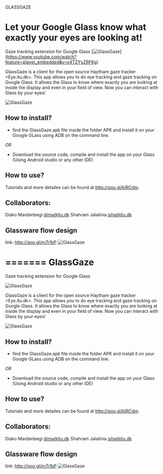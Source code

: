 
GLASSGAZE

Let your Google Glass know what exactly your eyes are looking at!
=========
Gaze tracking extension for Google Glass
[![GlassGaze](https://raw.githubusercontent.com/dmardanbeigi/GlassGaze/master/ScreenShots/video1.jpg)] (https://www.youtube.com/watch?feature=player_embedded&v=x4TZYyZRFKg)


GlassGaze is a client for the open source Haytham gaze tracker <Eye.itu.dk>. This app allows you to do eye tracking and gaze tracking on Google Glass. It allows the Glass to know where exactly you are looking at inside the display and even in your field of view. Now you can interact with Glass by your eyes!

![GlassGaze](https://raw.githubusercontent.com/dmardanbeigi/GlassGaze/master/ScreenShots/mainMenu.jpg "Eye.itu.dk")

How to install?
--------------
- find the GlassGaze.apk file inside the folder APK and install it on your Google GLass using ADB on the command line.

*OR*

- Download the source code, compile and install the app on your Glass (Using Android studio or any other IDE) 


How to use?
--------------
Tutorials and more detailes can be found at <http://goo.gl/kIRCdm>.

Collaborators:
--------------

Diako Mardanbegi <dima@itu.dk>
Shahram Jalalinia <jsha@itu.dk>

Glassware flow design
---------------
link: http://goo.gl/m7r1bP
![GlassGaze](https://raw.githubusercontent.com/dmardanbeigi/GlassGaze/master/ScreenShots/flow.PNG "Eye.itu.dk")

=======
GlassGaze
=========
Gaze tracking extension for Google Glass

![GlassGaze](https://raw.githubusercontent.com/dmardanbeigi/GlassGaze/master/ScreenShots/droidAtScreen-30.png "Eye.itu.dk")

GlassGaze is a client for the open source Haytham gaze tracker <Eye.itu.dk>. This app allows you to do eye tracking and gaze tracking on Google Glass. It allows the Glass to know where exactly you are looking at inside the display and even in your field of view. Now you can interact with Glass by your eyes!

![GlassGaze](https://raw.githubusercontent.com/dmardanbeigi/GlassGaze/master/ScreenShots/mainMenu.jpg "Eye.itu.dk")

How to install?
--------------
- find the GlassGaze.apk file inside the folder APK and install it on your Google GLass using ADB on the command line.

*OR*

- Download the source code, compile and install the app on your Glass (Using Android studio or any other IDE) 


How to use?
--------------
Tutorials and more detailes can be found at <http://goo.gl/kIRCdm>.

Collaborators:
--------------

Diako Mardanbegi <dima@itu.dk>
Shahram Jalalinia <jsha@itu.dk>

Glassware flow design
---------------
link: http://goo.gl/m7r1bP
![GlassGaze](https://raw.githubusercontent.com/dmardanbeigi/GlassGaze/master/ScreenShots/flow.PNG "Eye.itu.dk")


